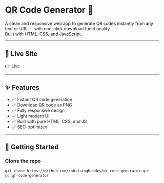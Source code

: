 # QR Code Generator 🔳

A clean and responsive web app to generate QR codes instantly from any text or URL — with one-click download functionality.  
Built with HTML, CSS, and JavaScript.

---

## 🔗 Live Site

👉 [Live](https://qrcodegenerator-zj9j.onrender.com/)

---

## ✨ Features

- ✅ Instant QR code generation
- ✅ Download QR code as PNG
- ✅ Fully responsive design
- ✅ Light modern UI
- ✅ Built with pure HTML, CSS, and JS
- ✅ SEO-optimized

---

## 🚀 Getting Started

### Clone the repo

```bash
git clone https://github.com/rohitsinghcodes/qr-code-generator.git
cd qr-code-generator
